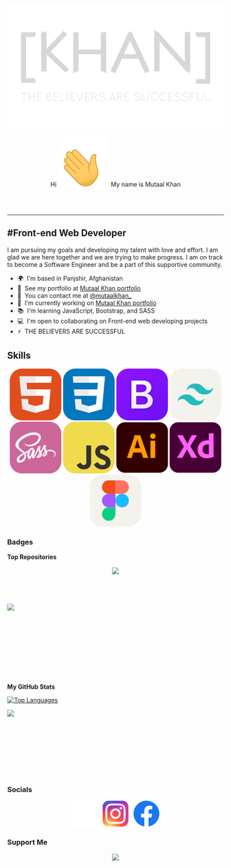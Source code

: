 <!--  Bismallah -->
<!--
    [KHAN] header title - ([KHAN]-poster png)
    A transparent banner - position is center
    Link to: Portfolio
-->
[<p align="center"><img alt="[KHAN] Header png" width="auto" src="https://github.com/Mutaal-Khan/Mutaal-Khan/blob/main/src/images/png/readme_header.png" /></p>](https://www.mutaal-khan.github.io/khan-portfolio/)


<p align="center">Hi <img alt="hi gif" width="auto" src="https://github.com/Mutaal-Khan/Mutaal-Khan/blob/main/src/images/gif/hi.gif"/> My name is Mutaal Khan
</p>
<br>
<br>

-----------------------

#Front-end Web Developer
-

I am pursuing my goals and developing my talent with love and effort. I am glad we are here together and we are trying to make progress. I am on track to become a Software Engineer and be a part of this supportive community.

* 🌍  I'm based in Panjshir, Afghanistan
* 👔  See my portfolio at [Mutaal Khan portfolio](http://www.mutaal-khan.github.io/portfolio/)
* 📧  You can contact me at [@mutaalkhan_](http://www.instagram.com/mutaalkhan_)
* 🚀  I'm currently working on [Mutaal Khan portfolio](http://www.mutaal-khan.github.io/khan-portfolio/)
* 📚  I'm learning JavaScript, Bootstrap, and SASS
* 💻  I'm open to collaborating on Front-end web developing projects
* ⚡   THE BELIEVERS ARE SUCCESSFUL

## Skills

<p align="center">
<img alt="[KHAN] Header png" width="auto" src="https://github.com/Mutaal-Khan/Mutaal-Khan/blob/main/src/images/svg/html-new.svg" />
<img alt="[KHAN] Header png" width="auto" src="https://github.com/Mutaal-Khan/Mutaal-Khan/blob/main/src/images/svg/css.svg" />
<img alt="[KHAN] Header png" width="auto" src="https://github.com/Mutaal-Khan/Mutaal-Khan/blob/main/src/images/svg/bootstrap.svg" />
<img alt="[KHAN] Header png" width="auto" src="https://github.com/Mutaal-Khan/Mutaal-Khan/blob/main/src/images/svg/tailwindcss-light.svg" />
<img alt="[KHAN] Header png" width="auto" src="https://github.com/Mutaal-Khan/Mutaal-Khan/blob/main/src/images/svg/sass.svg" />
<img alt="[KHAN] Header png" width="auto" src="https://github.com/Mutaal-Khan/Mutaal-Khan/blob/main/src/images/svg/javascript.svg" />
<img alt="[KHAN] Header png" width="auto" src="https://github.com/Mutaal-Khan/Mutaal-Khan/blob/main/src/images/svg/adobe-illustrator.svg" />
<img alt="[KHAN] Header png" width="auto" src="https://github.com/Mutaal-Khan/Mutaal-Khan/blob/main/src/images/svg/adobe-xd.svg" />
<img alt="[KHAN] Header png" width="auto" src="https://github.com/Mutaal-Khan/Mutaal-Khan/blob/main/src/images/svg/figma-light.svg" />
</p>

### Badges
<b>Top Repositories</b>

<!--
    xE
-->
<div width="100%" align="center"><a href="https://github.com/Mutaal-Khan/xE" align="center"><img align="center" width="50" src="https://github-readme-stats.vercel.app/api/pin/?username=Mutaal-Khan&repo=xE&title_color=0891b2&text_color=ffffff&icon_color=0891b2&bg_color=1c1917&hide_border=true&locale=en"/></a></div>

<br>
<br>
<br>
<br>
<!--
    DivTool
-->
<div width="100%" align="center"><a href="https://github.com/Mutaal-Khan/DivTool" align="left"><img align="left" width="50%" src="https://github-readme-stats.vercel.app/api/pin/?username=Mutaal-Khan&repo=DivTool&title_color=0891b2&text_color=ffffff&icon_color=0891b2&bg_color=1c1917&hide_border=true&locale=en" /></a></div>
<br>
<br>
<br>
<br>
<br>
<br>
<br>
<br>
<br>
<br>

<b>My GitHub Stats</b>
    
<a href="https://github.com/Mutaal-Khan" align="center"><img src="https://github-readme-stats.vercel.app/api/top-langs/?username=Mutaal-Khan&langs_count=10&title_color=0891b2&text_color=ffffff&icon_color=0891b2&bg_color=1c1917&hide_border=true&locale=en&custom_title=Top%20%Languages" alt="Top Languages" /></a>

<a href="http://www.github.com/Mutaal-Khan"><img src="https://github-readme-streak-stats.herokuapp.com/?user=Mutaal-Khan&stroke=ffffff&background=1c1917&ring=0891b2&fire=0891b2&currStreakNum=ffffff&currStreakLabel=0891b2&sideNums=ffffff&sideLabels=ffffff&dates=ffffff&hide_border=true" /></a>

<br /><br /><br /><br /><br /><br /><br />




### Socials
<p align="center"> 
<a href="https://www.threads.net/mutaalkhan_"><img alt="Threads" width="auto" src="https://github.com/Mutaal-Khan/Mutaal-Khan/blob/main/src/images/svg/threads.svg" /></a>&nbsp;&nbsp;&nbsp;<a href="https://www.threads.net/mutaalkhan_"><img alt="Instagram" width="auto" src="https://github.com/Mutaal-Khan/Mutaal-Khan/blob/main/src/images/svg/instagram.svg" /></a>&nbsp;&nbsp;&nbsp;<a href="https://www.threads.net/mutaalkhan_"><img alt="Facebook" width="auto" src="https://github.com/Mutaal-Khan/Mutaal-Khan/blob/main/src/images/svg/facebook.svg" /></a>
</p>

### Support Me
<p align="center">
<a href="https://www.buymeacoffee.com/mutaalkhan_"><img src="https://cdn.buymeacoffee.com/buttons/v2/default-yellow.png" width="200" /></a>
</p>
